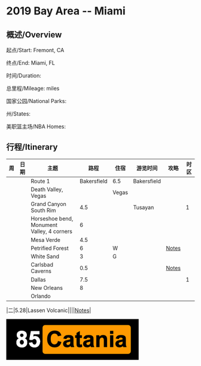 # 2019 Bay Area -- Miami

## 概述/Overview

起点/Start: Fremont, CA

终点/End: Miami, FL 

时间/Duration: 

总里程/Mileage: miles

国家公园/National Parks: 

州/States: 

美职篮主场/NBA Homes: 


## 行程/Itinerary

|周|日期|主题|路程|住宿|游览时间|攻略|时区|
|--|---|----|---|-|-|-|-|
|||Route 1|Bakersfield|6.5|Bakersfield|||
|||Death Valley, Vegas||Vegas||||
|||Grand Canyon South Rim|4.5||Tusayan||1|
|||Horseshoe bend, Monument Valley, 4 corners|6|||||
|||Mesa Verde|4.5|||||
|||Petrified Forest|6|W||[Notes](http://www.meilvtong.com/viewthread.php?tid=77)||
|||White Sand|3|G||||
|||Carlsbad Caverns|0.5|||[Notes](http://www.meilvtong.com/viewthread.php?tid=330)||
|||Dallas|7.5||||1|
|||New Orleans|8|||||
|||Orlando||||||



|二|5.28|Lassen Volcanic||||[Notes](http://www.meilvtong.com/viewthread.php?tid=326)|



![Hi](resources/logo.png)
